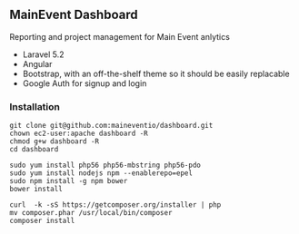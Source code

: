 ## MainEvent Dashboard

Reporting and project management for Main Event anlytics
* Laravel 5.2
* Angular
* Bootstrap, with an off-the-shelf theme so it should be easily replacable
* Google Auth for signup and login

### Installation
```
git clone git@github.com:maineventio/dashboard.git
chown ec2-user:apache dashboard -R
chmod g+w dashboard -R
cd dashboard

sudo yum install php56 php56-mbstring php56-pdo 
sudo yum install nodejs npm --enablerepo=epel
sudo npm install -g npm bower
bower install

curl  -k -sS https://getcomposer.org/installer | php
mv composer.phar /usr/local/bin/composer
composer install
```



